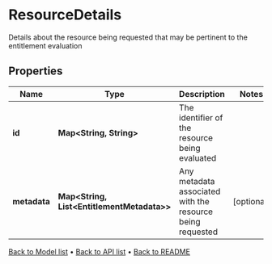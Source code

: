 

# ResourceDetails

Details about the resource being requested that may be pertinent to the entitlement evaluation

## Properties

| Name | Type | Description | Notes |
|------------ | ------------- | ------------- | -------------|
|**id** | **Map&lt;String, String&gt;** | The identifier of the resource being evaluated |  |
|**metadata** | **Map&lt;String, List&lt;EntitlementMetadata&gt;&gt;** | Any metadata associated with the resource being requested |  [optional] |



[Back to Model list](../README.md#documentation-for-models) &#8226; [Back to API list](../README.md#documentation-for-api-endpoints) &#8226; [Back to README](../README.md)


